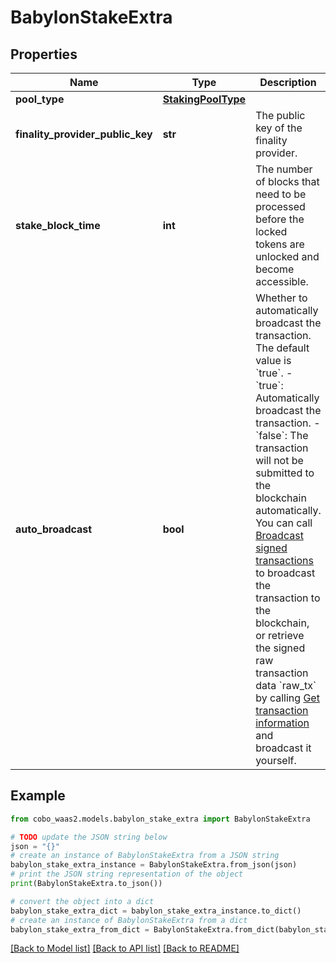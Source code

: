 # BabylonStakeExtra


## Properties

Name | Type | Description | Notes
------------ | ------------- | ------------- | -------------
**pool_type** | [**StakingPoolType**](StakingPoolType.md) |  | 
**finality_provider_public_key** | **str** | The public key of the finality provider. | 
**stake_block_time** | **int** | The number of blocks that need to be processed before the locked tokens are unlocked and become accessible. | 
**auto_broadcast** | **bool** | Whether to automatically broadcast the transaction. The default value is &#x60;true&#x60;.  - &#x60;true&#x60;: Automatically broadcast the transaction. - &#x60;false&#x60;: The transaction will not be submitted to the blockchain automatically. You can call [Broadcast signed transactions](https://www.cobo.com/developers/v2/api-references/transactions/broadcast-signed-transactions) to broadcast the transaction to the blockchain, or retrieve the signed raw transaction data &#x60;raw_tx&#x60; by calling [Get transaction information](https://www.cobo.com/developers/v2/api-references/transactions/get-transaction-information) and broadcast it yourself.  | [optional] 

## Example

```python
from cobo_waas2.models.babylon_stake_extra import BabylonStakeExtra

# TODO update the JSON string below
json = "{}"
# create an instance of BabylonStakeExtra from a JSON string
babylon_stake_extra_instance = BabylonStakeExtra.from_json(json)
# print the JSON string representation of the object
print(BabylonStakeExtra.to_json())

# convert the object into a dict
babylon_stake_extra_dict = babylon_stake_extra_instance.to_dict()
# create an instance of BabylonStakeExtra from a dict
babylon_stake_extra_from_dict = BabylonStakeExtra.from_dict(babylon_stake_extra_dict)
```
[[Back to Model list]](../README.md#documentation-for-models) [[Back to API list]](../README.md#documentation-for-api-endpoints) [[Back to README]](../README.md)


